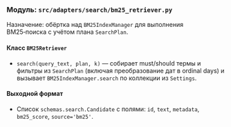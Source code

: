 ### Модуль: `src/adapters/search/bm25_retriever.py`

Назначение: обёртка над `BM25IndexManager` для выполнения BM25‑поиска с учётом плана `SearchPlan`.

#### Класс `BM25Retriever`
- `search(query_text, plan, k)` — собирает must/should термы и фильтры из `SearchPlan` (включая преобразование дат в ordinal days) и вызывает `BM25IndexManager.search` по коллекции из `Settings`.

#### Выходной формат
- Список `schemas.search.Candidate` с полями: `id`, `text`, `metadata`, `bm25_score`, `source='bm25'`.





